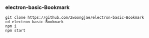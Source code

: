### electron-basic-Bookmark

```
git clone https://github.com/2woongjae/electron-basic-Bookmark
cd electron-basic-Bookmark
npm i
npm start
```